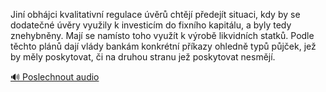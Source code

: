 
Jiní obhájci kvalitativní regulace úvěrů chtějí předejít situaci, kdy by se dodatečné úvěry využily k investicím do fixního kapitálu, a byly tedy znehybněny. Mají se namísto toho využít k výrobě likvidních statků. Podle těchto plánů dají vlády bankám konkrétní příkazy ohledně typů půjček, jež by měly poskytovat, či na druhou stranu jež poskytovat nesmějí.

[🔊 Poslechnout audio](/data/7-paragraphs/audio/chapter_157/para_003-Jin-obhjci-kvalitativn-regulace-vr-chtj-p.mp3)
